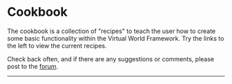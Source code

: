 <a name="cookbook"></a>

# Cookbook

The cookbook is a collection of "recipes" to teach the user how to create some basic functionality within the Virtual World Framework. Try the links to the left to view the current recipes. 

Check back often, and if there are any suggestions or comments, please post to the [forum](../forum.html).

-------------------
